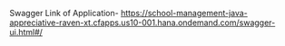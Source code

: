 Swagger Link of Application-  https://school-management-java-appreciative-raven-xt.cfapps.us10-001.hana.ondemand.com/swagger-ui.html#/

